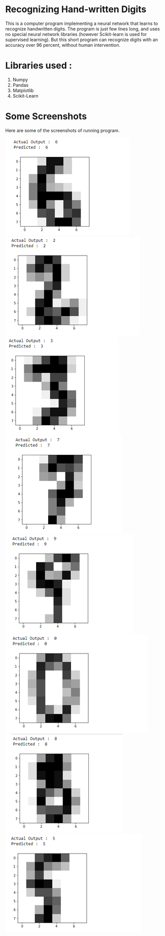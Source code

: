 # Recognizing Hand-written Digits

This is a computer program implementing a neural network that learns to recognize handwritten digits. The program is just few lines long, and uses no special neural network libraries (however Scikit-learn is used for supervised learning). But this short program can recognize digits with an accuracy over 96 percent, without human intervention. 

# Libraries used :
1. Numpy
2. Pandas
3. Matplotlib
4. Scikit-Learn

# Some Screenshots

Here are some of the screenshots of running program.

![](https://github.com/Vasu7052/Recognizing-Handwritten-Digits/blob/master/ScreenShots/ss1.png)
![](https://github.com/Vasu7052/Recognizing-Handwritten-Digits/blob/master/ScreenShots/ss7.png)
![](https://github.com/Vasu7052/Recognizing-Handwritten-Digits/blob/master/ScreenShots/ss3.png)
![](https://github.com/Vasu7052/Recognizing-Handwritten-Digits/blob/master/ScreenShots/ss4.png)
![](https://github.com/Vasu7052/Recognizing-Handwritten-Digits/blob/master/ScreenShots/ss5.png)
![](https://github.com/Vasu7052/Recognizing-Handwritten-Digits/blob/master/ScreenShots/ss6.png)
![](https://github.com/Vasu7052/Recognizing-Handwritten-Digits/blob/master/ScreenShots/ss2.png)
![](https://github.com/Vasu7052/Recognizing-Handwritten-Digits/blob/master/ScreenShots/ss8.png)

